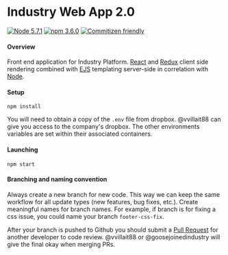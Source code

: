 
# Industry Web App 2.0

[![Node 5.7.1](https://img.shields.io/badge/Node-v5.7.1-brightgreen.svg)](https://nodejs.org/en/)
[![npm 3.6.0](https://img.shields.io/badge/npm-3.6.0-brightgreen.svg)](https://nodejs.org/en/)
[![Commitizen friendly](https://img.shields.io/badge/commitizen-friendly-brightgreen.svg)](http://commitizen.github.io/cz-cli/)


#### Overview

Front end application for Industry Platform. [React](https://github.com/facebook/react) and [Redux](https://github.com/reactjs/redux) client side rendering
combined with [EJS](http://www.embeddedjs.com/) templating server-side in correlation with [Node](bphttps://nodejs.org/en/).


#### Setup
```
npm install
```

You will need to obtain a copy of the `.env` file from dropbox. @vvillait88 can give you access to the company's dropbox. The other environments variables are
set within their associated containers.

#### Launching
```
npm start
```


#### Branching and naming convention

Always create a new branch for new code. This way we can keep the same workflow for all update types (new features, bug fixes, etc.). Create meaningful names
for branch names. For example, if branch is for fixing a css issue, you could name your branch `footer-css-fix`.

After your branch is pushed to Github you should submit a [Pull Request](https://help.github.com/articles/about-pull-requests/) for another developer to code
review. @vvillait88 or @goosejoinedindustry will give the final okay when merging PRs.
